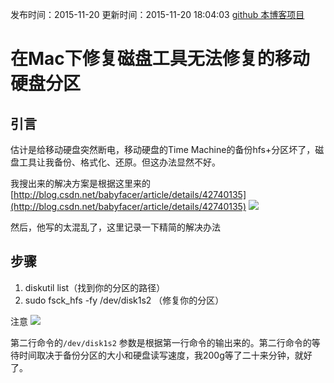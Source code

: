发布时间：2015-11-20
更新时间：2015-11-20 18:04:03
[github 本博客项目](https://github.com/SimplyY/Blog/)
# 在Mac下修复磁盘工具无法修复的移动硬盘分区

## 引言
估计是给移动硬盘突然断电，移动硬盘的Time Machine的备份hfs+分区坏了，磁盘工具让我备份、格式化、还原。但这办法显然不好。

我搜出来的解决方案是根据这里来的
[http://blog.csdn.net/babyfacer/article/details/42740135](http://blog.csdn.net/babyfacer/article/details/42740135)
![](http://7xkpdt.com1.z0.glb.clouddn.com/eb311d8173ba610dd5da103347e25e0a.png)

然后，他写的太混乱了，这里记录一下精简的解决办法

## 步骤
1. diskutil list（找到你的分区的路径）
2. sudo fsck_hfs -fy /dev/disk1s2 （修复你的分区）

注意
![](http://7xkpdt.com1.z0.glb.clouddn.com/ed17fee157d6020069c38295ba829de5.png)

第二行命令的`/dev/disk1s2` 参数是根据第一行命令的输出来的。第二行命令的等待时间取决于备份分区的大小和硬盘读写速度，我200g等了二十来分钟，就好了。
